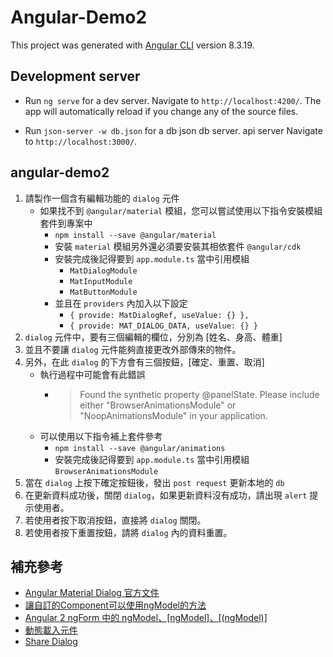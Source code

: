 # Angular-Demo2

This project was generated with [Angular CLI](https://github.com/angular/angular-cli) version 8.3.19.

## Development server

- Run `ng serve` for a dev server. Navigate to `http://localhost:4200/`. The app will automatically reload if you change any of the source files.

- Run `json-server -w db.json` for a db json db server. api server Navigate to `http://localhost:3000/`.

## angular-demo2

1. 請製作一個含有編輯功能的 `dialog` 元件
   - 如果找不到 `@angular/material` 模組，您可以嘗試使用以下指令安裝模組套件到專案中
     - `npm install --save @angular/material` 
     - 安裝 `material` 模組另外還必須要安裝其相依套件 `@angular/cdk`
     - 安裝完成後記得要到 `app.module.ts` 當中引用模組 
       - `MatDialogModule`
       - `MatInputModule`
       - `MatButtonModule`
     - 並且在 `providers` 內加入以下設定
       - `{ provide: MatDialogRef, useValue: {} },`
       - `{ provide: MAT_DIALOG_DATA, useValue: {} }`
2. `dialog` 元件中，要有三個編輯的欄位，分別為 [姓名、身高、體重]
3. 並且不要讓 `dialog` 元件能夠直接更改外部傳來的物件。
4. 另外，在此 `dialog` 的下方會有三個按鈕，[確定、重置、取消]
   - 執行過程中可能會有此錯誤
     - > Found the synthetic property @panelState. Please include either "BrowserAnimationsModule" or "NoopAnimationsModule" in your application.
   - 可以使用以下指令補上套件參考
     - `npm install --save @angular/animations` 
     - 安裝完成後記得要到 `app.module.ts` 當中引用模組 `BrowserAnimationsModule`
5. 當在 `dialog` 上按下確定按鈕後，發出 `post request` 更新本地的 `db`
6. 在更新資料成功後，關閉 `dialog`，如果更新資料沒有成功，請出現 `alert` 提示使用者。
7. 若使用者按下取消按鈕，直接將 `dialog` 關閉。
8. 若使用者按下重置按鈕，請將 `dialog` 內的資料重置。

## 補充參考

- [Angular Material Dialog 官方文件](https://material.angular.io/components/dialog/overview)
- [讓自訂的Component可以使用ngModel的方法](https://dotblogs.com.tw/wellwind/2017/03/20/angular-advanced-customize-component-with-ngmodel)
- [Angular 2 ngForm 中的 ngModel、[ngModel]、[(ngModel)]](https://blog.csdn.net/u010730126/article/details/70799099)
- [動態載入元件](https://ithelp.ithome.com.tw/articles/10206447)
- [Share Dialog](https://ithelp.ithome.com.tw/articles/10206586)
